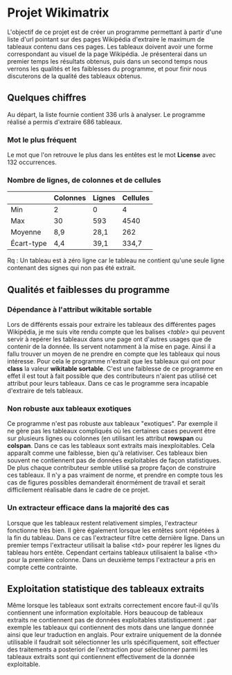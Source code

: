 ﻿# Projet Wikimatrix
L'objectif de ce projet est de créer un programme permettant à partir d'une liste d'url pointant sur des pages Wikipédia d'extraire le maximum de tableaux contenu dans ces pages. Les tableaux doivent avoir une forme correspondant au visuel de la page Wikipédia. Je présenterai dans un premier temps les résultats obtenus, puis dans un second temps nous verrons les qualités et les faiblesses du programme, et pour finir nous discuterons de la qualité des tableaux obtenus.

## Quelques chiffres
Au départ, la liste fournie contient 336 urls à analyser. Le programme réalisé a permis d'extraire 686 tableaux.

### Mot le plus fréquent
Le mot que l'on retrouve le plus dans les entêtes est le mot **License** avec 132 occurrences.

### Nombre de lignes, de colonnes et de cellules

|     | Colonnes | Lignes | Cellules |
|--|--|--|--|
| Min | 2 | 0 | 4 |
| Max | 30 | 593 | 4540 |
| Moyenne | 8,9 | 28,1 | 262 |
| Écart-type | 4,4 | 39,1 | 334,7 |

Rq : Un tableau est à zéro ligne car le tableau ne contient qu'une seule ligne contenant des signes qui non pas été extrait.

## Qualités et faiblesses du programme

### Dépendance à l'attribut **wikitable sortable**

Lors de différents essais pour extraire les tableaux des différentes pages Wikipédia, je me suis vite rendu compte que les balises *\<table\>* qui peuvent servir à repérer les tableaux dans une page ont d'autres usages que de contenir de la donnée. Ils servent notamment à la mise en page. Ainsi il a fallu trouver un moyen de ne prendre en compte que les tableaux qui nous intéresse. Pour cela le programme n'extrait que les tableaux qui ont pour **class** la valeur **wikitable sortable**. C'est une faiblesse de ce programme en effet il est tout à fait possible que des contributeurs n'aient pas utilisé cet attribut pour leurs tableaux. Dans ce cas le programme sera incapable d'extraire de tels tableaux.

### Non robuste aux tableaux exotiques

Ce programme n'est pas robuste aux tableaux "exotiques". Par exemple il ne gère pas les tableaux compliqués où les certaines cases peuvent être sur plusieurs lignes ou colonnes  (en utilisant les attribut **rowspan** ou **colspan**. Dans ce cas les tableaux sont extraits mais inexploitables. 
Cela apparaît comme une faiblesse, bien qu'à relativiser. Ces tableaux bien souvent ne contiennent pas de données exploitables de façon statistiques. De plus chaque contributeur semble utilisé sa propre façon de construire ces tableaux. Il n'y a pas vraiment de norme, et prendre en compte tous les cas de figures possibles demanderait énormément de travail et serait difficilement réalisable dans le cadre de ce projet.

### Un extracteur efficace dans la majorité des cas
Lorsque que les tableaux restent relativement simples, l'extracteur fonctionne très bien. Il gère également lorsque les entêtes sont répétées à la fin du tableau. Dans ce cas l'extracteur filtre cette dernière ligne. 
Dans un premier temps l'extracteur utilisait la balise \<td\> pour repérer les lignes du tableau hors entête. Cependant certains tableaux utilisaient la balise \<th\> pour la première colonne. Dans un deuxième temps l'extracteur a pris en compte cette contrainte.


## Exploitation statistique des tableaux extraits
Même lorsque les tableaux sont extraits correctement encore faut-il qu'ils contiennent une information exploitable. Hors beaucoup de tableaux extraits ne contiennent pas de données exploitables statistiquement : par exemple les tableaux qui contiennent des mots dans une langue donnée ainsi que leur traduction en anglais.
Pour extraire uniquement de la donnée utilisable il faudrait soit sélectionner les urls spécifiquement, soit effectuer des traitements a posteriori de l'extraction pour sélectionner parmi les tableaux extraits sont qui contiennent effectivement de la donnée exploitable.


